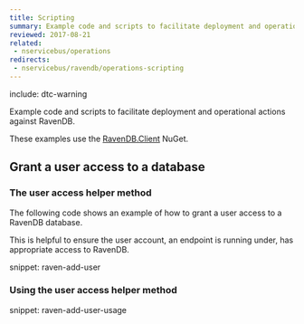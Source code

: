 ```yaml
---
title: Scripting
summary: Example code and scripts to facilitate deployment and operational actions against RavenDB.
reviewed: 2017-08-21
related:
 - nservicebus/operations
redirects:
 - nservicebus/ravendb/operations-scripting
---
```


include: dtc-warning

Example code and scripts to facilitate deployment and operational actions against RavenDB.

These examples use the [RavenDB.Client](https://www.nuget.org/packages/RavenDB.Client/) NuGet.


## Grant a user access to a database


### The user access helper method

The following code shows an example of how to grant a user access to a RavenDB database.

This is helpful to ensure the user account, an endpoint is running under, has appropriate access to RavenDB.

snippet: raven-add-user


### Using the user access helper method

snippet: raven-add-user-usage
